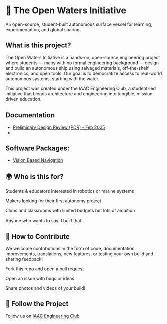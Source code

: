 # 🌊 The Open Waters Initiative

An open-source, student-built autonomous surface vessel for learning, experimentation, and global sharing.

## What is this project?

The Open Waters Initiative is a hands-on, open-source engineering project where students — many with no formal engineering background — design and build an autonomous ship using salvaged materials, off-the-shelf electronics, and open tools. Our goal is to democratize access to real-world autonomous systems, starting with the water.

This project was created under the IAAC Engineering Club, a student-led initiative that blends architecture and engineering into tangible, mission-driven education.

## Documentation
* [Preliminary Design Review (PDR) - Feb 2025]()
* 

## Software Packages:
* [Vision Based Navigation]()

## 🌍 Who is this for?
Students & educators interested in robotics or marine systems

Makers looking for their first autonomy project

Clubs and classrooms with limited budgets but lots of ambition

Anyone who wants to say: I built that.

## 🤝 How to Contribute
We welcome contributions in the form of code, documentation improvements, translations, new features, or testing your own build and sharing feedback!

Fork this repo and open a pull request

Open an issue with bugs or ideas

Share photos and videos of your build!

## 🧭 Follow the Project

Follow us on [IAAC Engineering Club](https://www.linkedin.com/company/iaac-engineering-club/?viewAsMember=true)

<!--

**Here are some ideas to get you started:**

🙋‍♀️ A short introduction - what is your organization all about?
🌈 Contribution guidelines - how can the community get involved?
👩‍💻 Useful resources - where can the community find your docs? Is there anything else the community should know?
🍿 Fun facts - what does your team eat for breakfast?
🧙 Remember, you can do mighty things with the power of [Markdown](https://docs.github.com/github/writing-on-github/getting-started-with-writing-and-formatting-on-github/basic-writing-and-formatting-syntax)
-->
